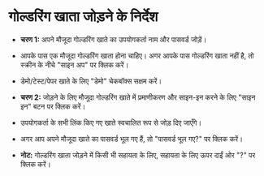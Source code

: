 # **गोल्डरिंग खाता जोड़ने के निर्देश**
- **चरण 1:** अपने मौजूदा गोल्डरिंग खाते का उपयोगकर्ता नाम और पासवर्ड जोड़ें।
- आपके पास एक मौजूदा गोल्डरिंग खाता होना चाहिए। अगर आपके पास गोल्डरिंग खाता नहीं है, तो स्क्रीन के नीचे "साइन अप" पर क्लिक करें।
- डेमो/टेस्ट/पेपर खाते के लिए "डेमो" चेकबॉक्स सक्षम करें।
- **चरण 2:** जोड़ने के लिए मौजूदा गोल्डरिंग खाते में प्रमाणीकरण और साइन-इन करने के लिए "साइन इन" बटन पर क्लिक करें।
- उपयोगकर्ता के सभी लिंक किए गए खाते स्वचालित रूप से जोड़ दिए जाएँगे।
- अगर आप अपने मौजूदा खाते का पासवर्ड भूल गए हैं, तो "पासवर्ड भूल गए?" पर क्लिक करें।

- **नोट:** गोल्डरिंग खाता जोड़ने में किसी भी सहायता के लिए, सहायता के लिए ऊपर दाईं ओर "?" पर क्लिक करें।

